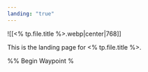 ```yaml
---
landing: "true"
---
```


![[<% tp.file.title %>.webp|center|768]]

This is the landing page for <% tp.file.title %>.

%% Begin Waypoint %